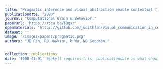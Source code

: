 ```yaml
---
title: "Pragmatic inference and visual abstraction enable contextual flexibility during visual communication"
publicationdate: "2020"
journal: "Computational Brain & Behavior."
paperurl: 'https://rdcu.be/bQqxr'
openmaterials: 'https://github.com/judithfan/visual_communication_in_context' 
dataset: ''
image: '/images/papers/pragmatic.png'
authors: "JE Fan, RD Hawkins, M Wu, ND Goodman."


collection: publications
date: '1900-01-01' #jekyll requires this. publicationdate is what shows up
---
```

